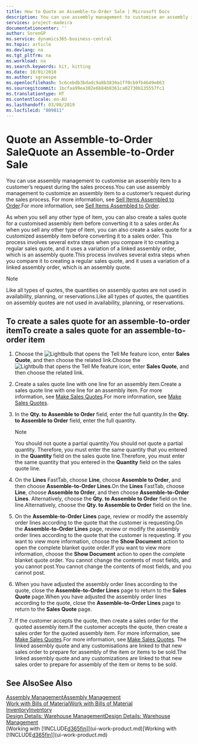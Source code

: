 ```yaml
---
title: How to Quote an Assemble-to-Order Sale | Microsoft Docs
description: You can use assembly management to customise an assembly item to a customer’s request during the sales process.
services: project-madeira
documentationcenter: ''
author: SorenGP
ms.service: dynamics365-business-central
ms.topic: article
ms.devlang: na
ms.tgt_pltfrm: na
ms.workload: na
ms.search.keywords: kit, kitting
ms.date: 10/01/2018
ms.author: sgroespe
ms.openlocfilehash: 5c6cebdb3bdadc9a8b3830a1ff0cb9fb4649e863
ms.sourcegitcommit: 1bcfaa99ea302e6b84b8361ca02730b135557fc1
ms.translationtype: HT
ms.contentlocale: en-AU
ms.lasthandoff: 03/08/2019
ms.locfileid: "809811"
---
```

# <a name="quote-an-assemble-to-order-sale"></a><span data-ttu-id="8024c-103">Quote an Assemble-to-Order Sale</span><span class="sxs-lookup"><span data-stu-id="8024c-103">Quote an Assemble-to-Order Sale</span></span>
<span data-ttu-id="8024c-104">You can use assembly management to customise an assembly item to a customer’s request during the sales process.</span><span class="sxs-lookup"><span data-stu-id="8024c-104">You can use assembly management to customize an assembly item to a customer’s request during the sales process.</span></span> <span data-ttu-id="8024c-105">For more information, see [Sell Items Assembled to Order](assembly-how-to-sell-items-assembled-to-order.md).</span><span class="sxs-lookup"><span data-stu-id="8024c-105">For more information, see [Sell Items Assembled to Order](assembly-how-to-sell-items-assembled-to-order.md).</span></span>  

<span data-ttu-id="8024c-106">As when you sell any other type of item, you can also create a sales quote for a customised assembly item before converting it to a sales order.</span><span class="sxs-lookup"><span data-stu-id="8024c-106">As when you sell any other type of item, you can also create a sales quote for a customized assembly item before converting it to a sales order.</span></span> <span data-ttu-id="8024c-107">This process involves several extra steps when you compare it to creating a regular sales quote, and it uses a variation of a linked assembly order, which is an assembly quote.</span><span class="sxs-lookup"><span data-stu-id="8024c-107">This process involves several extra steps when you compare it to creating a regular sales quote, and it uses a variation of a linked assembly order, which is an assembly quote.</span></span>

> [!NOTE]  
>  <span data-ttu-id="8024c-108">Like all types of quotes, the quantities on assembly quotes are not used in availability, planning, or reservations.</span><span class="sxs-lookup"><span data-stu-id="8024c-108">Like all types of quotes, the quantities on assembly quotes are not used in availability, planning, or reservations.</span></span>  

## <a name="to-create-a-sales-quote-for-an-assemble-to-order-item"></a><span data-ttu-id="8024c-109">To create a sales quote for an assemble-to-order item</span><span class="sxs-lookup"><span data-stu-id="8024c-109">To create a sales quote for an assemble-to-order item</span></span>  
1.  <span data-ttu-id="8024c-110">Choose the ![Lightbulb that opens the Tell Me feature](media/ui-search/search_small.png "Tell me what you want to do") icon, enter **Sales Quote**, and then choose the related link.</span><span class="sxs-lookup"><span data-stu-id="8024c-110">Choose the ![Lightbulb that opens the Tell Me feature](media/ui-search/search_small.png "Tell me what you want to do") icon, enter **Sales Quote**, and then choose the related link.</span></span>  
2.  <span data-ttu-id="8024c-111">Create a sales quote line with one line for an assembly item.</span><span class="sxs-lookup"><span data-stu-id="8024c-111">Create a sales quote line with one line for an assembly item.</span></span> <span data-ttu-id="8024c-112">For more information, see [Make Sales Quotes](sales-how-make-offers.md).</span><span class="sxs-lookup"><span data-stu-id="8024c-112">For more information, see [Make Sales Quotes](sales-how-make-offers.md).</span></span>  
3.  <span data-ttu-id="8024c-113">In the **Qty. to Assemble to Order** field, enter the full quantity.</span><span class="sxs-lookup"><span data-stu-id="8024c-113">In the **Qty. to Assemble to Order** field, enter the full quantity.</span></span>

    > [!NOTE]  
    >  <span data-ttu-id="8024c-114">You should not quote a partial quantity.</span><span class="sxs-lookup"><span data-stu-id="8024c-114">You should not quote a partial quantity.</span></span> <span data-ttu-id="8024c-115">Therefore, you must enter the same quantity that you entered in the **Quantity** field on the sales quote line.</span><span class="sxs-lookup"><span data-stu-id="8024c-115">Therefore, you must enter the same quantity that you entered in the **Quantity** field on the sales quote line.</span></span>  

4.  <span data-ttu-id="8024c-116">On the **Lines** FastTab, choose **Line**, choose **Assemble to Order**, and then choose **Assemble-to-Order Lines**.</span><span class="sxs-lookup"><span data-stu-id="8024c-116">On the **Lines** FastTab, choose **Line**, choose **Assemble to Order**, and then choose **Assemble-to-Order Lines**.</span></span> <span data-ttu-id="8024c-117">Alternatively, choose the **Qty. to Assemble to Order** field on the line.</span><span class="sxs-lookup"><span data-stu-id="8024c-117">Alternatively, choose the **Qty. to Assemble to Order** field on the line.</span></span>  
5.  <span data-ttu-id="8024c-118">On the **Assemble-to-Order Lines** page, review or modify the assembly order lines according to the quote that the customer is requesting.</span><span class="sxs-lookup"><span data-stu-id="8024c-118">On the **Assemble-to-Order Lines** page, review or modify the assembly order lines according to the quote that the customer is requesting.</span></span> <span data-ttu-id="8024c-119">If you want to view more information, choose the **Show Document** action to open the complete blanket quote order.</span><span class="sxs-lookup"><span data-stu-id="8024c-119">If you want to view more information, choose the **Show Document** action to open the complete blanket quote order.</span></span> <span data-ttu-id="8024c-120">You cannot change the contents of most fields, and you cannot post.</span><span class="sxs-lookup"><span data-stu-id="8024c-120">You cannot change the contents of most fields, and you cannot post.</span></span>  
6.  <span data-ttu-id="8024c-121">When you have adjusted the assembly order lines according to the quote, close the **Assemble-to-Order Lines** page to return to the **Sales Quote** page.</span><span class="sxs-lookup"><span data-stu-id="8024c-121">When you have adjusted the assembly order lines according to the quote, close the **Assemble-to-Order Lines** page to return to the **Sales Quote** page.</span></span>  
7.  <span data-ttu-id="8024c-122">If the customer accepts the quote, then create a sales order for the quoted assembly item.</span><span class="sxs-lookup"><span data-stu-id="8024c-122">If the customer accepts the quote, then create a sales order for the quoted assembly item.</span></span> <span data-ttu-id="8024c-123">For more information, see [Make Sales Quotes](sales-how-make-offers.md).</span><span class="sxs-lookup"><span data-stu-id="8024c-123">For more information, see [Make Sales Quotes](sales-how-make-offers.md).</span></span> <span data-ttu-id="8024c-124">The linked assembly quote and any customisations are linked to that new sales order to prepare for assembly of the item or items to be sold.</span><span class="sxs-lookup"><span data-stu-id="8024c-124">The linked assembly quote and any customizations are linked to that new sales order to prepare for assembly of the item or items to be sold.</span></span>  

## <a name="see-also"></a><span data-ttu-id="8024c-125">See Also</span><span class="sxs-lookup"><span data-stu-id="8024c-125">See Also</span></span>  
[<span data-ttu-id="8024c-126">Assembly Management</span><span class="sxs-lookup"><span data-stu-id="8024c-126">Assembly Management</span></span>](assembly-assemble-items.md)  
[<span data-ttu-id="8024c-127">Work with Bills of Material</span><span class="sxs-lookup"><span data-stu-id="8024c-127">Work with Bills of Material</span></span>](inventory-how-work-BOMs.md)  
[<span data-ttu-id="8024c-128">Inventory</span><span class="sxs-lookup"><span data-stu-id="8024c-128">Inventory</span></span>](inventory-manage-inventory.md)  
[<span data-ttu-id="8024c-129">Design Details: Warehouse Management</span><span class="sxs-lookup"><span data-stu-id="8024c-129">Design Details: Warehouse Management</span></span>](design-details-warehouse-management.md)  
<span data-ttu-id="8024c-130">[Working with [!INCLUDE[d365fin](includes/d365fin_md.md)]](ui-work-product.md)</span><span class="sxs-lookup"><span data-stu-id="8024c-130">[Working with [!INCLUDE[d365fin](includes/d365fin_md.md)]](ui-work-product.md)</span></span>
